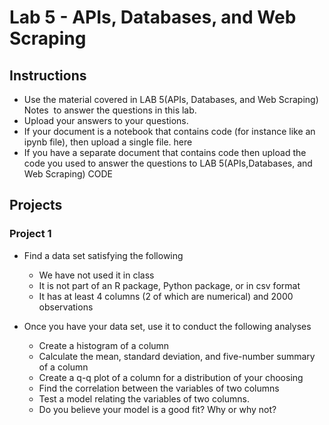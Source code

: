 # Lab 5 - APIs, Databases, and Web Scraping

## Instructions
- Use the material covered in LAB 5(APIs, Databases, and Web Scraping) Notes  to answer the questions in this lab.
- Upload your answers to your questions.
- If your document is a notebook that contains code (for instance like an ipynb file), then upload a single file. here
- If you have a separate document that contains code then upload the code you used to answer the questions to LAB 5(APIs,Databases, and Web Scraping) CODE  

## Projects

### Project 1

- Find a data set satisfying the following
  -   We have not used it in class
  -   It is not part of an R package, Python package, or in csv format
  -   It has at least 4 columns (2 of which are numerical) and 2000 observations

- Once you have your data set, use it to conduct the following analyses
  -   Create a histogram of a column
  -   Calculate the mean, standard deviation, and five-number summary of a column
  -   Create a q-q plot of a column for a distribution of your choosing
  -   Find the correlation between the variables of two columns
  -   Test a model relating the variables of two columns.
  -   Do you believe your model is a good fit? Why or why not?

